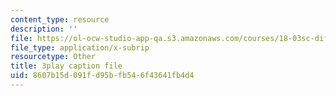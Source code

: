 ```yaml
---
content_type: resource
description: ''
file: https://ol-ocw-studio-app-qa.s3.amazonaws.com/courses/18-03sc-differential-equations-fall-2011/8607b15d091fd95bfb546f43641fb4d4_D6Rd1K93nSA.srt
file_type: application/x-subrip
resourcetype: Other
title: 3play caption file
uid: 8607b15d-091f-d95b-fb54-6f43641fb4d4
---
```

